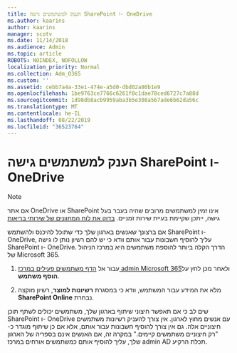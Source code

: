 ```yaml
---
title: הענק למשתמשים גישה SharePoint ו- OneDrive
ms.author: kaarins
author: kaarins
manager: scotv
ms.date: 11/14/2018
ms.audience: Admin
ms.topic: article
ROBOTS: NOINDEX, NOFOLLOW
localization_priority: Normal
ms.collection: Adm_O365
ms.custom: ''
ms.assetid: cebb7a4a-33e1-474e-a5d0-dbd02a80b1e9
ms.openlocfilehash: 1be9763ce7766c6261f0c1dae78ced6727c7a88d
ms.sourcegitcommit: 1d98db8acb9959aba3b5e308a567ade6b62da56c
ms.translationtype: MT
ms.contentlocale: he-IL
ms.lasthandoff: 08/22/2019
ms.locfileid: "36523764"
---
```

# <a name="give-users-access-to-sharepoint-and-onedrive"></a>הענק למשתמשים גישה SharePoint ו- OneDrive

> [!NOTE]
> אם אתר OneDrive או SharePoint אינו זמין למשתמשים מרובים שהיה בעבר בעל גישה, ייתכן שקיימת בעיית שירות זמניים. [בדוק את לוח המחוונים של שירותי בריאות](https://portal.office.com/adminportal/home#/servicehealth)
  
אם ברצונך שאנשים בארגון שלך כדי שתוכל להיכנס ולהשתמש SharePoint ו- OneDrive, עליך להוסיף חשבונות עבור אותם וודא כי יש להם רשיון נותן לו גישה SharePoint ו- OneDrive. הדרך הקלה ביותר להוספת משתמשים היא במרכז הניהול של Microsoft 365.
  
1. עבור אל [הדף משתמשים פעילים במרכז admin Microsoft 365](https://portal.office.com/adminportal/home#/users)ולאחר מכן לחץ על **הוסף משתמש**.
    
2. מלא את המידע עבור המשתמש, וודא כי במסגרת **רשיונות למוצר**, רשיון מוקצה **SharePoint Online** נבחרת. 
    
שים לב כי אם תאפשר חיצוני שיתוף בארגון שלך, משתמשים יכולים לשתף תוכן SharePoint ו- OneDrive עם אנשים מחוץ לארגון. אין צורך להעניק רשיונות משתמשים חיצוניים אלה. גם אין צורך להוסיף חשבונות עבור אותם, אלא אם כן שיתוף מוגדר כ- "רק חיצוניים משתמשים קיימים." במקרה זה, אם האנשים אינם בספריה של הארגון שלך, עליך להוסיף אותם כמשתמשים אורחים במרכז admin AD תכלת הרקיע.
  

